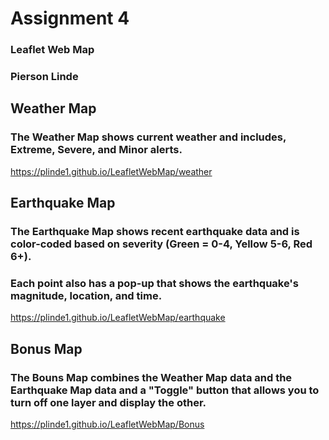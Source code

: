 # Assignment 4
### Leaflet Web Map
### Pierson Linde

## Weather Map
### The Weather Map shows current weather and includes, Extreme, Severe, and Minor alerts.
<https://plinde1.github.io/LeafletWebMap/weather>

## Earthquake Map
### The Earthquake Map shows recent earthquake data and is color-coded based on severity (Green = 0-4, Yellow 5-6, Red 6+).
### Each point also has a pop-up that shows the earthquake's magnitude, location, and time.
<https://plinde1.github.io/LeafletWebMap/earthquake>

## Bonus Map
### The Bouns Map combines the Weather Map data and the Earthquake Map data and a "Toggle" button that allows you to turn off one layer and display the other.
<https://plinde1.github.io/LeafletWebMap/Bonus>


